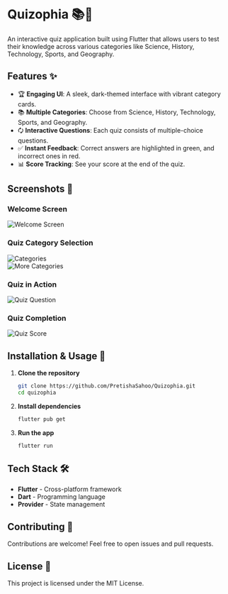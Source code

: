 # Quizophia 📚🎉  
An interactive quiz application built using Flutter that allows users to test their knowledge across various categories like Science, History, Technology, Sports, and Geography.

## Features ✨
- 🏆 **Engaging UI**: A sleek, dark-themed interface with vibrant category cards.  
- 📚 **Multiple Categories**: Choose from Science, History, Technology, Sports, and Geography.  
- 🗘️ **Interactive Questions**: Each quiz consists of multiple-choice questions.  
- ✅ **Instant Feedback**: Correct answers are highlighted in green, and incorrect ones in red.  
- 📊 **Score Tracking**: See your score at the end of the quiz.  

## Screenshots 📸
### Welcome Screen  
![Welcome Screen](./assets/s1.jpeg)  

### Quiz Category Selection  
![Categories](./assets/s2.jpeg)  
![More Categories](./assets/s3.jpeg)  

### Quiz in Action  
![Quiz Question](./assets/s4.jpeg)  

### Quiz Completion  
![Quiz Score](./assets/s5.jpeg)    

## Installation & Usage 🚀
1. **Clone the repository**  
   ```sh
   git clone https://github.com/PretishaSahoo/Quizophia.git
   cd quizophia
   ```
2. **Install dependencies**  
   ```sh
   flutter pub get
   ```
3. **Run the app**  
   ```sh
   flutter run
   ```

## Tech Stack 🛠️  
- **Flutter** - Cross-platform framework  
- **Dart** - Programming language  
- **Provider** - State management  

## Contributing 🤝  
Contributions are welcome! Feel free to open issues and pull requests.

## License 📝  
This project is licensed under the MIT License.  

